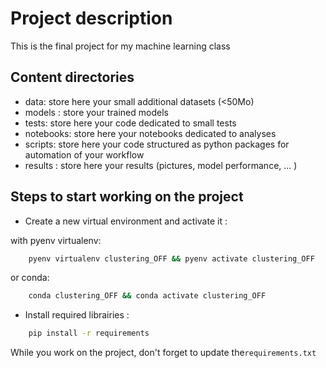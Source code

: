 # Project description

This is the final project for my machine learning class

## Content directories

- data: store here your small additional datasets (<50Mo)
- models : store your trained models
- tests: store here your code dedicated to small tests 
- notebooks: store here your notebooks dedicated to analyses
- scripts: store here your code structured as python packages for automation of your workflow
- results : store here your results (pictures, model performance, ... )

## Steps to start working on the project

- Create a new virtual environment and activate it :

with pyenv virtualenv:
```bash
	pyenv virtualenv clustering_OFF && pyenv activate clustering_OFF
```
or conda:
```bash
	conda clustering_OFF && conda activate clustering_OFF
```

- Install required librairies :
```bash
  	pip install -r requirements
```

While you work on the project, don't forget to update the`requirements.txt`


